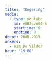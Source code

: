 ```yaml
---
title:  "Regering"
media:
  - type: youtube
    id: eU83evoG4-k
    starttime: 0
    endtime: 0
decor: 2008-2013
ankers:
  - Wim De Vilder
hour: "19:00"
---
```

